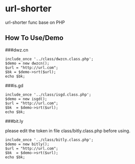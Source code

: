 url-shorter
===========

url-shorter func base on PHP

## How To Use/Demo

###dwz.cn

```
include_once '../class/dwzcn.class.php';
$demo = new dwzcn();
$url = "http://url.com";
$bk = $demo->srt($url);
echo $bk;
```
###is.gd

```
include_once '../class/isgd.class.php';
$demo = new isgd();
$url = "http://url.com";
$bk  = $demo->srt($url);
echo $bk;
```

###bit.ly

please edit the token in file class/bitly.class.php before using.
```
include_once '../class/bitly.class.php';
$demo = new bitly();
$url = "http://url.com";
$bk  = $demo->srt($url);
echo $bk;
```
